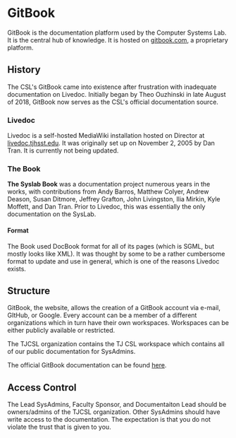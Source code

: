 # GitBook

GitBook is the documentation platform used by the Computer Systems Lab.  It is the central hub of knowledge.  It is hosted on [gitbook.com](https://gitbook.com), a proprietary platform.

## History

The CSL's GitBook came into existence after frustration with inadequate documentation on Livedoc.  Initially began by Theo Ouzhinski in late August of 2018, GitBook now serves as the CSL's official documentation source.  

### Livedoc

Livedoc is a self-hosted MediaWiki installation hosted on Director at [livedoc.tjhsst.edu](https://livedoc.tjhsst.edu).  It was originally set up on November 2, 2005 by Dan Tran.  It is currently not being updated.  

### The Book

**The Syslab Book** was a documentation project numerous years in the works, with contributions from Andy Barros, Matthew Colyer, Andrew Deason, Susan Ditmore, Jeffrey Grafton, John Livingston, Ilia Mirkin, Kyle Moffett, and Dan Tran. Prior to Livedoc, this was essentially the only documentation on the SysLab.

#### Format

The Book used DocBook format for all of its pages \(which is SGML, but mostly looks like XML\). It was thought by some to be a rather cumbersome format to update and use in general, which is one of the reasons Livedoc exists.

## Structure

GitBook, the website, allows the creation of a GitBook account via e-mail, GItHub, or Google.  Every account can be a member of a different organizations which in turn have their own workspaces.  Workspaces can be either publicly available or restricted.

The TJCSL organization contains the TJ CSL workspace which contains all of our public documentation for SysAdmins.

The official GitBook documentation can be found [here](https://docs.gitbook.com/).

## Access Control

The Lead SysAdmins, Faculty Sponsor, and Documentaiton Lead should be owners/admins of the TJCSL organization.  Other SysAdmins should have write access to the documentation.  The expectation is that you do not violate the trust that is given to you.















### 

